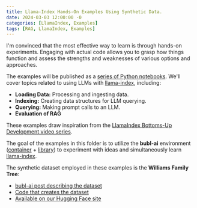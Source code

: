```yaml
---
title: Llama-Index Hands-On Examples Using Synthetic Data.
date: 2024-03-03 12:00:00 -0
categories: [LlamaIndex, Examples]
tags: [RAG, LlamaIndex, Examples]
---
```


I'm convinced that the most effective way to learn is through hands-on experiments. Engaging with actual code allows you to grasp how things function and assess the strengths and weaknesses of various options and approaches.

The examples will be published as a [series of Python notebooks](https://github.com/bubl-ai/llamaindex-project/tree/main/examples/williams_family). We'll cover topics related to using LLMs with [llama-index](https://docs.llamaindex.ai/en/stable/), including:

- **Loading Data:** Processing and ingesting data.
- **Indexing:** Creating data structures for LLM querying.
- **Querying:** Making prompt calls to an LLM.
- **Evaluation of RAG**

These examples draw inspiration from the [LlamaIndex Bottoms-Up Development video series](https://docs.llamaindex.ai/en/stable/getting_started/discover_llamaindex.html).

The goal of the examples in this folder is to utilize the **bubl-ai** environment ([container](https://github.com/bubl-ai/llamaindex-project/tree/main/docker) + [library](https://github.com/bubl-ai/llamaindex-project/tree/main/bubls/bubls)) to experiment with ideas and simultaneously learn [llama-index](https://docs.llamaindex.ai/en/stable/).

The synthetic dataset employed in these examples is the **Williams Family Tree**:

- [bubl-ai post describing the dataset](https://bubl-ai.com/posts/Data-for-evaluating-different-RAGs/)
- [Code that creates the dataset](https://github.com/bubl-ai/llamaindex-project/blob/main/builders/family_tree_synthetic_data/williams_family.py)
- [Available on our Hugging Face site](https://huggingface.co/datasets/bubl-ai/williams_family_tree)